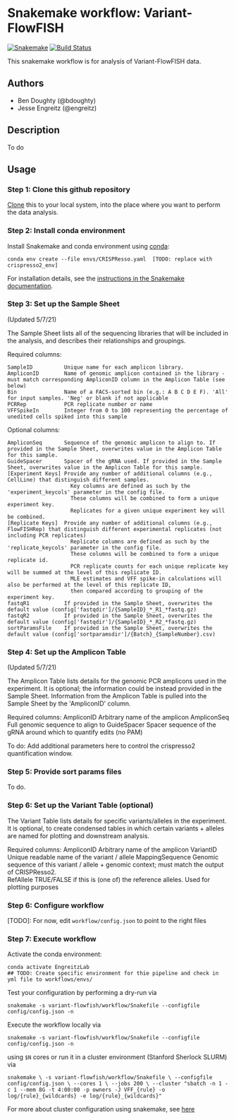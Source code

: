# Snakemake workflow: Variant-FlowFISH

[![Snakemake](https://img.shields.io/badge/snakemake-≥5.5.0-brightgreen.svg)](https://snakemake.bitbucket.io)
[![Build Status](https://travis-ci.org/snakemake-workflows/{{cookiecutter.repo_name}}.svg?branch=master)](https://travis-ci.org/snakemake-workflows/{{cookiecutter.repo_name}})

This snakemake workflow is for analysis of Variant-FlowFISH data.


## Authors

* Ben Doughty (@bdoughty)
* Jesse Engreitz (@engreitz)

## Description

To do

## Usage

### Step 1: Clone this github repository

[Clone](https://help.github.com/en/articles/cloning-a-repository) this to your local system, into the place where you want to perform the data analysis.

### Step 2: Install conda environment

Install Snakemake and conda environment using [conda](https://conda.io/projects/conda/en/latest/user-guide/install/index.html):

    conda env create --file envs/CRISPResso.yaml  [TODO: replace with crispresso2_env]

For installation details, see the [instructions in the Snakemake documentation](https://snakemake.readthedocs.io/en/stable/getting_started/installation.html).

### Step 3: Set up the Sample Sheet

(Updated 5/7/21)

The Sample Sheet lists all of the sequencing libraries that will be included in the analysis, and describes their relationships and groupings.

Required columns:
    
    SampleID          Unique name for each amplicon library.
    AmpliconID        Name of genomic amplicon contained in the library - must match corresponding AmpliconID column in the Amplicon Table (see below)
    Bin               Name of a FACS-sorted bin (e.g.: A B C D E F). 'All' for input samples. 'Neg' or blank if not applicable
    PCRRep            PCR replicate number or name
    VFFSpikeIn        Integer from 0 to 100 representing the percentage of unedited cells spiked into this sample

Optional columns:

    AmpliconSeq       Sequence of the genomic amplicon to align to. If provided in the Sample Sheet, overwrites value in the Amplicon Table for this sample.
    GuideSpacer       Spacer of the gRNA used. If provided in the Sample Sheet, overwrites value in the Amplicon Table for this sample.
    [Experiment Keys] Provide any number of additional columns (e.g., CellLine) that distinguish different samples.
                        Key columns are defined as such by the 'experiment_keycols' parameter in the config file.
                        These columns will be combined to form a unique experiment key.
                        Replicates for a given unique experiment key will be combined.
    [Replicate Keys]  Provide any number of additional columns (e.g., FlowFISHRep) that distinguish different experimental replicates (not including PCR replicates)
                        Replicate columns are defined as such by the 'replicate_keycols' parameter in the config file.
                        These columns will be combined to form a unique replicate id.
                        PCR replicate counts for each unique replicate key will be summed at the level of this replicate ID.
                        MLE estimates and VFF spike-in calculations will also be performed at the level of this replicate ID, 
                        then compared according to grouping of the experiment key.
    fastqR1           If provided in the Sample Sheet, overwrites the default value (config['fastqdir']/{SampleID}_*_R1_*fastq.gz)
    fastqR2           If provided in the Sample Sheet, overwrites the default value (config['fastqdir']/{SampleID}_*_R2_*fastq.gz)
    sortParamsFile    If provided in the Sample Sheet, overwrites the default value (config['sortparamsdir']/{Batch}_{SampleNumber}.csv)

### Step 4: Set up the Amplicon Table

(Updated 5/7/21)

The Amplicon Table lists details for the genomic PCR amplicons used in the experiment.  It is optional; the information could be instead provided in the Sample Sheet.
Information from the Amplicon Table is pulled into the Sample Sheet by the 'AmpliconID' column.

Required columns:
    AmpliconID        Arbitrary name of the amplicon
    AmpliconSeq       Full genomic sequence to align to
    GuideSpacer       Spacer sequence of the gRNA around which to quantify edits (no PAM)

To do:  Add additional parameters here to control the crispresso2 quantification window.


### Step 5: Provide sort params files

To do.



### Step 6: Set up the Variant Table (optional)

The Variant Table lists details for specific variants/alleles in the experiment.  It is optional, to create condensed
tables in which certain variants + alleles are named for plotting and downstream analysis.

Required columns:
    AmpliconID        Arbitrary name of the amplicon
    VariantID         Unique readable name of the variant / allele
    MappingSequence   Genomic sequence of this variant / allele + genomic context; must match the output of CRISPResso2.    
    RefAllele         TRUE/FALSE if this is (one of) the reference alleles.  Used for plotting purposes


### Step 6: Configure workflow

[TODO]:  For now, edit `workflow/config.json` to point to the right files


### Step 7: Execute workflow

Activate the conda environment:

    conda activate EngreitzLab 
    ## TODO: Create specific environment for thie pipeline and check in yml file to workflows/envs/

Test your configuration by performing a dry-run via

    snakemake -s variant-flowfish/workflow/Snakefile --configfile config/config.json -n

Execute the workflow locally via

    snakemake -s variant-flowfish/workflow/Snakefile --configfile config/config.json -n

using `$N` cores or run it in a cluster environment (Stanford Sherlock SLURM) via

`
snakemake \
  -s variant-flowfish/workflow/Snakefile \
  --configfile config/config.json \
  --cores 1 \
  --jobs 200 \
  --cluster "sbatch -n 1 -c 1 --mem 8G -t 4:00:00 -p owners -J VFF_{rule} -o log/{rule}_{wildcards} -e log/{rule}_{wildcards}"
`

For more about cluster configuration using snakemake, see [here](https://www.sichong.site/2020/02/25/snakemake-and-slurm-how-to-manage-workflow-with-resource-constraint-on-hpc/)
